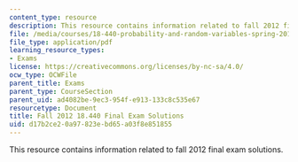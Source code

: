 ```yaml
---
content_type: resource
description: This resource contains information related to fall 2012 final exam solutions.
file: /media/courses/18-440-probability-and-random-variables-spring-2014/d17b2ce20a97823ebd65a03f8e851855_MIT18_440S14_final2012_sol.pdf
file_type: application/pdf
learning_resource_types:
- Exams
license: https://creativecommons.org/licenses/by-nc-sa/4.0/
ocw_type: OCWFile
parent_title: Exams
parent_type: CourseSection
parent_uid: ad4082be-9ec3-954f-e913-133c8c535e67
resourcetype: Document
title: Fall 2012 18.440 Final Exam Solutions
uid: d17b2ce2-0a97-823e-bd65-a03f8e851855
---
```

This resource contains information related to fall 2012 final exam solutions.